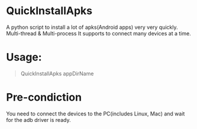 # QuickInstallApks
A python script to install a lot of apks(Android apps) very very quickly. Multi-thread &amp; Multi-process
It supports to connect many devices at a time.

# Usage: 
> QuickInstallApks appDirName

# Pre-condiction
You need to connect the devices to the PC(includes Linux, Mac) and wait for the adb driver is ready.
